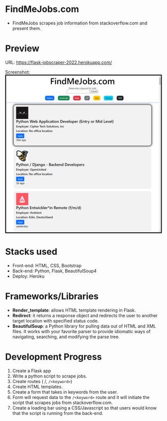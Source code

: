 # FindMeJobs.com

- FindMeJobs scrapes job information from stackoverflow.com and present them.

# Preview

URL: https://flask-jobscraper-2022.herokuapp.com/

Screenshot:
![FindMejobs screen](/img/FindMeJobs.p2.jpg)

# Stacks used

- Front-end: HTML, CSS, Bootstrap
- Back-end: Python, Flask, BeautifulSoup4
- Deploy: Heroku

# Frameworks/Libraries

- **Render_template**: allows HTML template rendering in Flask.
- **Redirect**: it returns a response object and redirects the user to another target location with specified status code.
- **BeautifulSoup**: a Python library for pulling data out of HTML and XML files. It works with your favorite parser to provide idiomatic ways of navigating, searching, and modifying the parse tree.

# Development Progress

1. Create a Flask app
2. Write a python script to scrape jobs.
3. Create routes ( /, `/<keyword>`)
4. Create HTML templates.
5. Create a form that takes in keywords from the user.
6. Form will request data to the `/<keyword>` route and it will initiate the script that scrapes jobs from stackoverflow.com.
7. Create a loading bar using a CSS/Javascript so that users would know that the script is running from the back-end.
